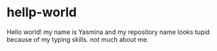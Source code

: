 # hellp-world 
Hello world!
my name is Yasmina and my repository name looks tupid because of my typing skills.
not much about me.
